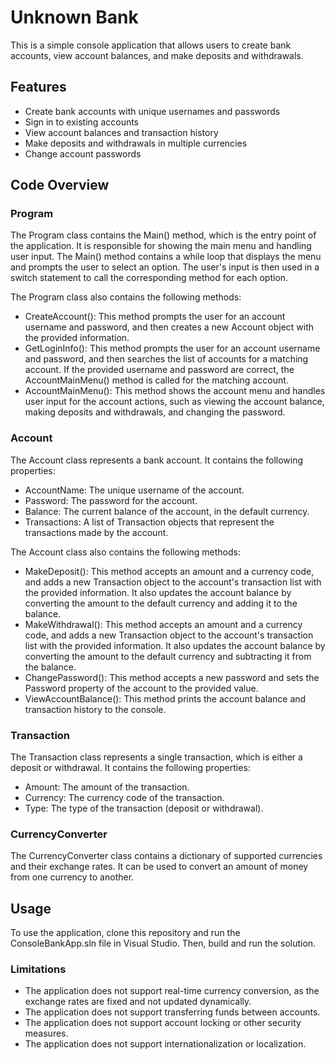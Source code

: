 # Unknown Bank

This is a simple console application that allows users to create bank accounts, view account balances, and make deposits and withdrawals.

## Features

- Create bank accounts with unique usernames and passwords
- Sign in to existing accounts
- View account balances and transaction history
- Make deposits and withdrawals in multiple currencies
- Change account passwords

## Code Overview

### Program

The Program class contains the Main() method, which is the entry point of the application. It is responsible for showing the main menu and handling user input. The Main() method contains a while loop that displays the menu and prompts the user to select an option. The user's input is then used in a switch statement to call the corresponding method for each option.

The Program class also contains the following methods:

- CreateAccount(): This method prompts the user for an account username and password, and then creates a new Account object with the provided information.
- GetLoginInfo(): This method prompts the user for an account username and password, and then searches the list of accounts for a matching account. If the provided username and password are correct, the AccountMainMenu() method is called for the matching account.
- AccountMainMenu(): This method shows the account menu and handles user input for the account actions, such as viewing the account balance, making deposits and withdrawals, and changing the password.

### Account

The Account class represents a bank account. It contains the following properties:

- AccountName: The unique username of the account.
- Password: The password for the account.
- Balance: The current balance of the account, in the default currency.
- Transactions: A list of Transaction objects that represent the transactions made by the account.

The Account class also contains the following methods:

- MakeDeposit(): This method accepts an amount and a currency code, and adds a new Transaction object to the account's transaction list with the provided information. It also updates the account balance by converting the amount to the default currency and adding it to the balance.
- MakeWithdrawal(): This method accepts an amount and a currency code, and adds a new Transaction object to the account's transaction list with the provided information. It also updates the account balance by converting the amount to the default currency and subtracting it from the balance.
- ChangePassword(): This method accepts a new password and sets the Password property of the account to the provided value.
- ViewAccountBalance(): This method prints the account balance and transaction history to the console.

### Transaction

The Transaction class represents a single transaction, which is either a deposit or withdrawal. It contains the following properties:

- Amount: The amount of the transaction.
- Currency: The currency code of the transaction.
- Type: The type of the transaction (deposit or withdrawal).

### CurrencyConverter

The CurrencyConverter class contains a dictionary of supported currencies and their exchange rates. It can be used to convert an amount of money from one currency to another.

## Usage

To use the application, clone this repository and run the ConsoleBankApp.sln file in Visual Studio. Then, build and run the solution.

### Limitations

- The application does not support real-time currency conversion, as the exchange rates are fixed and not updated dynamically.
- The application does not support transferring funds between accounts.
- The application does not support account locking or other security measures.
- The application does not support internationalization or localization.
